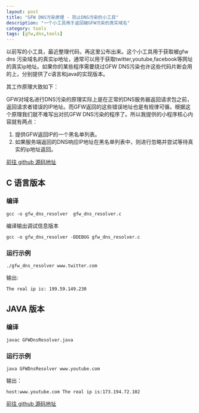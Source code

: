 ```yaml
---
layout: post
title: "GFW DNS污染原理 - 防止DNS污染的小工具"
description: "一个小工具用于返回被GFW污染的真实域名"
category: tools
tags: [gfw,dns,tools]
---
```



以前写的小工具，最近整理代码，再这里公布出来。这个小工具用于获取被gfw dns 污染域名的真实ip地址，通常可以用于获取twitter,youtube,facebook等网址的真实ip地址。如果你的某些程序需要绕过GFW DNS污染也许这些代码片断会用的上，分别提供了c语言和java的实现版本。

其工作原理大致如下：

GFW对域名进行DNS污染的原理实际上是在正常的DNS服务器返回请求包之前，返回请求者错误的IP地址。而GFW返回的这些错误地址也是有规律可循，根据这个原理我们就不难写出对抗GFW DNS污染的程序了。所以我提供的小程序核心内容就有两点：

1. 提供GFW返回IP的一个黑名单列表。
2. 如果服务端返回的DNS响应IP地址在黑名单列表中，则进行忽略并尝试等待真实的ip地址返回。


[前往 github 源码地址][1]


## C 语言版本

### 编译

    gcc -o gfw_dns_resolver  gfw_dns_resolver.c 

编译输出调试信息版本
    
    gcc -o gfw_dns_resolver -DDEBUG gfw_dns_resolver.c 


### 运行示例

    ./gfw_dns_resolver www.twitter.com

输出:

    The real ip is: 199.59.149.230


## JAVA 版本

### 编译

    javac GFWDnsResolver.java

### 运行示例
    java GFWDnsResolver www.youtube.com

输出：

    host:www.youtube.com The real ip is:173.194.72.102


[前往 github 源码地址][1]

[1]: https://github.com/examplecode/gfw_dns_resolver